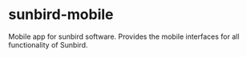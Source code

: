 # sunbird-mobile
Mobile app for sunbird software. Provides the mobile interfaces for all functionality of Sunbird.
